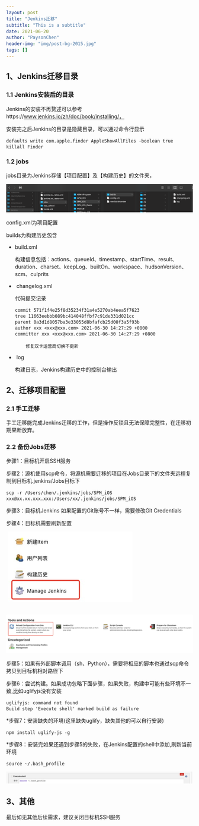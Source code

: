 ```yaml
---
layout: post
title: "Jenkins迁移"
subtitle: "This is a subtitle"
date: 2021-06-20
author: "PaysonChen"
header-img: "img/post-bg-2015.jpg"
tags: []
---
```


## 1、Jenkins迁移目录

### 1.1 Jenkins安装后的目录

Jenkins的安装不再赘述可以参考https://www.jenkins.io/zh/doc/book/installing/，

安装完之后Jenkins的目录是隐藏目录，可以通过命令行显示

```shell
defaults write com.apple.finder AppleShowAllFiles -boolean true 
killall Finder

```



### 1.2 jobs

jobs目录为Jenkins存储【项目配置】及【构建历史】的文件夹，

![img](/img/jenkins_qy/jenkins_catalog.png)

config.xml为项目配置

builds为构建历史包含

- build.xml 

  构建信息包括：actions、queueId、timestamp、startTime、result、duration、charset、keepLog、builtOn、workspace、hudsonVersion、scm、culprits

- ​	changelog.xml

  代码提交记录

  ```
  commit 571f1f4e25f8d35234f31a4e5270ab4eea5f7623
  tree 11663eebbb089bc414048ffbf7c91de331d021cc
  parent 0a3d1d8057ba3e33055d8bfafcb25d00f3a5f93b
  author xxx <xxx@xxx.com> 2021-06-30 14:27:29 +0800
  committer xxx <xxx@xxx.com> 2021-06-30 14:27:29 +0800
  
      修复双卡运营商切换不更新
  
  ```

- ​	log

  构建日志，Jenkins构建历史中的控制台输出

## 2、迁移项目配置

### 2.1 手工迁移

手工迁移能完成Jenkins迁移的工作，但是操作反锁且无法保障完整性，在迁移初期果断放弃。

### 2.2 备份Jobs迁移

步骤1：目标机开启SSH服务

步骤2：源机使用scp命令，将源机需要迁移的项目在Jobs目录下的文件夹远程复制到目标机.jenkins/Jobs目标下

```shell
scp -r /Users/chen/.jenkins/jobs/SPM_iOS xxx@xx.xx.xxx.xxx:/Users/xx/.jenkins/jobs/SPM_iOS
```

步骤3：目标机Jenkins 如果配置的Git账号不一样，需要修改Git Credentials

步骤4：目标机需要刷新配置

​	![image-20210811104136231](/img/jenkins_qy/jenkins_mng.png)

​	![image-20210811104136231](/img/jenkins_qy/jenkins_reload.png)

步骤5：如果有外部脚本调用（sh、Python），需要将相应的脚本也通过scp命令拷贝到目标机相对路径下

步骤6：尝试构建。如果成功忽略下面步骤，如果失败，构建中可能有些环境不一致,比如uglifyjs没有安装

```
uglifyjs: command not found
Build step 'Execute shell' marked build as failure
```

*步骤7：安装缺失的环境(这里缺失uglify，缺失其他的可以自行安装)

```shell
npm install uglify-js -g   
```

*步骤8：安装完如果还遇到步骤5的失败，在Jenkins配置的shell中添加,刷新当前环境

```
source ~/.bash_profile
```

![image-20210811104136231](/img/jenkins_qy/jenkins_shell.png)

## 3、其他

最后如无其他后续需求，建议关闭目标机SSH服务



